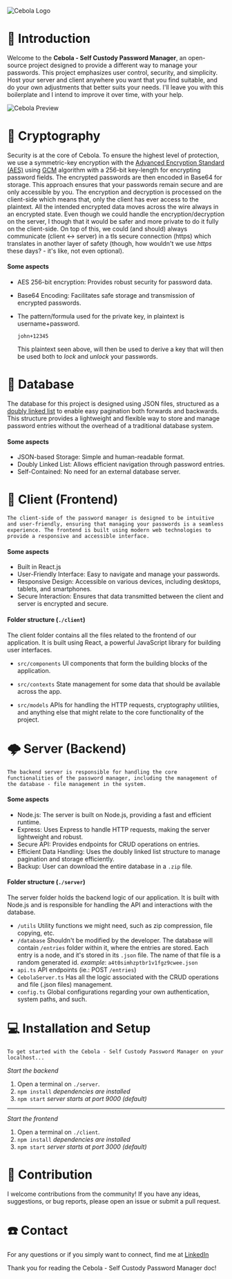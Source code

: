 ![Cebola Logo](https://raw.githubusercontent.com/JoaoGeraldes/self-custody-password-manager/main/client/public/cebola_logo.png)

# 📙 Introduction

Welcome to the **Cebola - Self Custody Password Manager**, an open-source project designed to provide a different way to manage your passwords. This project emphasizes user control, security, and simplicity. Host your server and client anywhere you want that you find suitable, and do your own adjustments that better suits your needs. I'll leave you with this boilerplate and I intend to improve it over time, with your help.

![Cebola Preview](https://raw.githubusercontent.com/JoaoGeraldes/self-custody-password-manager/main/client/public/cebola-preview.gif)

# 🔐 Cryptography

Security is at the core of Cebola. To ensure the highest level of protection, we use a symmetric-key encryption with the [Advanced Encryption Standard (AES)](https://en.wikipedia.org/wiki/Advanced_Encryption_Standard) using [GCM](https://en.wikipedia.org/wiki/Galois/Counter_Mode) algorithm with a 256-bit key-length for encrypting password fields. The encrypted passwords are then encoded in Base64 for storage. This approach ensures that your passwords remain secure and are only accessible by you. The encryption and decryption is processed on the client-side which means that, only the client has ever access to the plaintext. All the intended encrypted data moves across the wire always in an encrypted state. Even though we could handle the encryption/decryption on the server, I though that it would be safer and more private to do it fully on the client-side. On top of this, we could (and should) always communicate (client <-> server) in a tls secure connection (https) which translates in another layer of safety (though, how wouldn't we use _https_ these days? - it's like, not even optional).

#### Some aspects

- AES 256-bit encryption: Provides robust security for password data.
- Base64 Encoding: Facilitates safe storage and transmission of encrypted passwords.
- The pattern/formula used for the private key, in plaintext is username+password.

  ```
  john+12345
  ```

  This plaintext seen above, will then be used to derive a key that will then be used both to _lock_ and _unlock_ your passwords.

# 📀 Database

The database for this project is designed using JSON files, structured as a [doubly linked list](https://en.wikipedia.org/wiki/Doubly_linked_list) to enable easy pagination both forwards and backwards. This structure provides a lightweight and flexible way to store and manage password entries without the overhead of a traditional database system.

#### Some aspects

- JSON-based Storage: Simple and human-readable format.
- Doubly Linked List: Allows efficient navigation through password entries.
- Self-Contained: No need for an external database server.

# 🧅 Client (Frontend)

    The client-side of the password manager is designed to be intuitive and user-friendly, ensuring that managing your passwords is a seamless experience. The frontend is built using modern web technologies to provide a responsive and accessible interface.

#### Some aspects

- Built in React.js
- User-Friendly Interface: Easy to navigate and manage your passwords.
- Responsive Design: Accessible on various devices, including desktops, tablets, and smartphones.
- Secure Interaction: Ensures that data transmitted between the client and server is encrypted and secure.

#### Folder structure (`./client`)

The client folder contains all the files related to the frontend of our application. It is built using React, a powerful JavaScript library for building user interfaces.

- `src/components` UI components that form the building blocks of the application.

- `src/contexts` State management for some data that should be available across the app.

- `src/models` APIs for handling the HTTP requests, cryptography utilities, and anything else that might relate to the core functionality of the project.

# 🌩️ Server (Backend)

    The backend server is responsible for handling the core functionalities of the password manager, including the management of the database - file management in the system.

#### Some aspects

- Node.js: The server is built on Node.js, providing a fast and efficient runtime.
- Express: Uses Express to handle HTTP requests, making the server lightweight and robust.
- Secure API: Provides endpoints for CRUD operations on entries.
- Efficient Data Handling: Uses the doubly linked list structure to manage pagination and storage efficiently.
- Backup: User can download the entire database in a `.zip` file.

#### Folder structure (`./server`)

The server folder holds the backend logic of our application. It is built with Node.js and is responsible for handling the API and interactions with the database.

- `/utils` Utility functions we might need, such as zip compression, file copying, etc.
- `/database` Shouldn't be modified by the developer. The database will contain `/entries` folder within it, where the entries are stored. Each entry is a node, and it's stored in its `.json` file. The name of that file is a random generated id. _example_: `a4t0simhzptbr1v1fgz9cwee.json`
- `api.ts` API endpoints (ie.: POST `/entries`)
- `CebolaServer.ts` Has all the logic associated with the CRUD operations and file (.json files) management.
- `config.ts` Global configurations regarding your own authentication, system paths, and such.

# 💻 Installation and Setup

    To get started with the Cebola - Self Custody Password Manager on your localhost...

_Start the backend_

1. Open a terminal on `./server`.
1. `npm install` _dependencies are installed_
1. `npm start` _server starts at port 9000 (default)_

---

_Start the frontend_

1. Open a terminal on `./client`.
1. `npm install` _dependencies are installed_
1. `npm start` _server starts at port 3000 (default)_

# 🚀 Contribution

I welcome contributions from the community! If you have any ideas, suggestions, or bug reports, please open an issue or submit a pull request.

# ☎️ Contact

For any questions or if you simply want to connect, find me at [LinkedIn](https://www.linkedin.com/in/joaogeraldes89/)

Thank you for reading the Cebola - Self Custody Password Manager doc!

```

```

